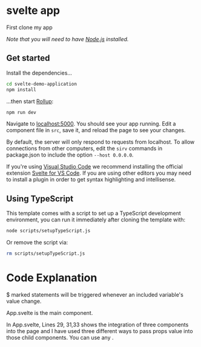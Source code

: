 
# svelte app

First clone my app 


*Note that you will need to have [Node.js](https://nodejs.org) installed.*


## Get started

Install the dependencies...

```bash
cd svelte-demo-application
npm install
```

...then start [Rollup](https://rollupjs.org):

```bash
npm run dev
```

Navigate to [localhost:5000](http://localhost:5000). You should see your app running. Edit a component file in `src`, save it, and reload the page to see your changes.

By default, the server will only respond to requests from localhost. To allow connections from other computers, edit the `sirv` commands in package.json to include the option `--host 0.0.0.0`.

If you're using [Visual Studio Code](https://code.visualstudio.com/) we recommend installing the official extension [Svelte for VS Code](https://marketplace.visualstudio.com/items?itemName=svelte.svelte-vscode). If you are using other editors you may need to install a plugin in order to get syntax highlighting and intellisense.


## Using TypeScript

This template comes with a script to set up a TypeScript development environment, you can run it immediately after cloning the template with:

```bash
node scripts/setupTypeScript.js
```

Or remove the script via:

```bash
rm scripts/setupTypeScript.js
```


# Code Explanation

$ marked statements will be triggered whenever an included variable's value change.

App.svelte is the main component.

In App.svelte, Lines 29, 31,33 shows the integration of three components into the page and I have used three different ways to pass props value into those child components. You can use any .



